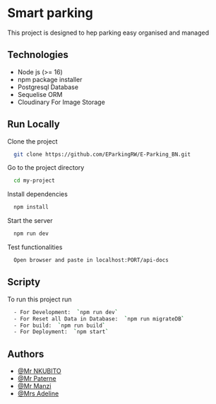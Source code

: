 
# Smart parking

This project is designed to hep parking easy organised and managed 


## Technologies
- Node js (>= 16)
- npm package installer
- Postgresql Database
- Sequelise ORM
- Cloudinary For Image Storage
    
## Run Locally

Clone the project

```bash
  git clone https://github.com/EParkingRW/E-Parking_BN.git
```

Go to the project directory

```bash
  cd my-project
```

Install dependencies

```bash
  npm install
```

Start the server

```bash
  npm run dev
```
Test functionalities

```bash
  Open browser and paste in localhost:PORT/api-docs
```

## Scripty

To run this project run

```bash
  - For Development:  `npm run dev`
  - For Reset all Data in Database:  `npm run migrateDB`
  - For build:  `npm run build`
  - For Deployment:  `npm start`
````


## Authors

- [@Mr NKUBITO](https://www.github.com/nkbtemmy)
- [@Mr Paterne](https://www.github.com/ndatumuremyi)
- [@Mr Manzi](https://www.github.com/Jacksonngabonziza)
- [@Mrs Adeline](https://www.github.com/AdelineA)
